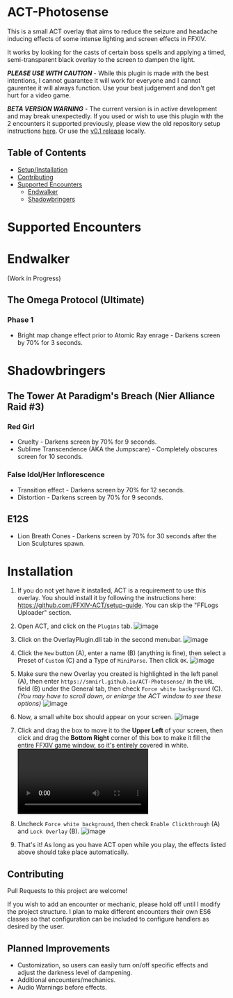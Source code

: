 # ACT-Photosense

This is a small ACT overlay that aims to reduce the seizure and headache inducing effects of some intense lighting and screen effects in FFXIV. 

It works by looking for the casts of certain boss spells and applying a timed, semi-transparent black overlay to the screen to dampen the light.

***PLEASE USE WITH CAUTION*** - While this plugin is made with the best intentions, I cannot guarantee it will work for everyone and I cannot gaurentee it will always function.
Use your best judgement and don't get hurt for a video game.

***BETA VERSION WARNING*** - The current version is in active development and may break unexpectedly.
If you used or wish to use this plugin with the 2 encounters it supported previously, please view the old
repository setup instructions [here](https://github.com/kastor-ffxiv/ACT-Photosense). Or use the [v0.1 release](https://github.com/SMNIRL/ACT-Photosense/releases/tag/v0.1) locally.

## Table of Contents
- [Setup/Installation](#installation)
- [Contributing](#contributing)
- [Supported Encounters](#supported-encounters)
  - [Endwalker](#endwalker)
  - [Shadowbringers](#shadowbringers)

# Supported Encounters

# Endwalker
(Work in Progress)

## The Omega Protocol (Ultimate)

### Phase 1
- Bright map change effect prior to Atomic Ray enrage - Darkens screen by 70% for 3 seconds.

# Shadowbringers

## The Tower At Paradigm's Breach (Nier Alliance Raid #3)

### Red Girl
- Cruelty - Darkens screen by 70% for 9 seconds.
- Sublime Transcendence (AKA the Jumpscare) - Completely obscures screen for 10 seconds.

### False Idol/Her Inflorescence
- Transition effect - Darkens screen by 70% for 12 seconds.
- Distortion - Darkens screen by 70% for 9 seconds.

## E12S

- Lion Breath Cones - Darkens screen by 70% for 30 seconds after the Lion Sculptures spawn.


# Installation

1. If you do not yet have it installed, ACT is a requirement to use this overlay. You should install it by following the instructions here: https://github.com/FFXIV-ACT/setup-guide. You can skip the "FFLogs Uploader" section.

2. Open ACT, and click on the `Plugins` tab.
![image](https://user-images.githubusercontent.com/73002107/114977361-8bcfeb00-9e55-11eb-9f2a-81be9c490cff.png)

3. Click on the OverlayPlugin.dll tab in the second menubar. ![image](https://user-images.githubusercontent.com/73002107/114977583-e23d2980-9e55-11eb-87db-b9cb9be89d6c.png)

4. Click the `New` button (A), enter a name (B) (anything is fine), then select a Preset of `Custom` (C) and a Type of `MiniParse`. Then click `OK`. ![image](https://user-images.githubusercontent.com/73002107/114977719-24666b00-9e56-11eb-9c2d-6a4df9a199b0.png)

5. Make sure the new Overlay you created is highlighted in the left panel (A), then enter `https://smnirl.github.io/ACT-Photosense/` in the `URL` field (B) under the General tab, then check `Force white background` (C). *(You may have to scroll down, or enlarge the ACT window to see these options)* ![image](https://user-images.githubusercontent.com/73002107/114978289-09e0c180-9e57-11eb-8105-29830eddd1ce.png)

6. Now, a small white box should appear on your screen. ![image](https://user-images.githubusercontent.com/73002107/114978044-ab1b4800-9e56-11eb-830e-edb8e01d8740.png)

7. Click and drag the box to move it to the **Upper Left** of your screen, then click and drag the **Bottom Right** corner of this box to make it fill the entire FFXIV game window, so it's entirely covered in white. ![Video](https://user-images.githubusercontent.com/73002107/114978698-94c1bc00-9e57-11eb-858c-351b11a4007a.mp4)

8. Uncheck `Force white background`, then check `Enable Clickthrough` (A) and `Lock Overlay` (B). ![image](https://user-images.githubusercontent.com/73002107/114979090-4365fc80-9e58-11eb-8485-bf5dfd6fca50.png)

9. That's it! As long as you have ACT open while you play, the effects listed above should take place automatically.

## Contributing

Pull Requests to this project are welcome! 

If you wish to add an encounter or mechanic, please hold off until I modify the project structure. I plan to
make different encounters their own ES6 classes so that configuration can be included to configure handlers
as desired by the user.

## Planned Improvements
- Customization, so users can easily turn on/off specific effects and adjust the darkness level of dampening.
- Additional encounters/mechanics.
- Audio Warnings before effects.
